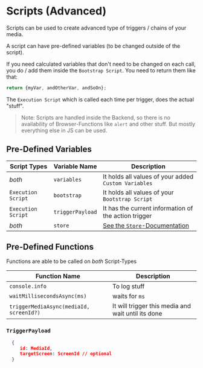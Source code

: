 # Scripts (Advanced)

Scripts can be used to create advanced type of triggers / chains of your media.

A script can have pre-defined variables (to be changed outside of the script).

If you need calculated variables that don't need to be changed on each call, you do / add them inside the `Bootstrap Script`. You need to return them like that: 

```js
return {myVar, andOtherVar, andSoOn};
```

The `Execution Script` which is called each time per trigger, does the actual "stuff".

> Note: Scripts are handled inside the Backend, so there is no availability of Browser-Functions like `alert` and other stuff. But mostly everything else in JS can be used.

## Pre-Defined Variables

|Script Types|Variable Name|Description|
|------------|--|--|
|*both*| `variables` | It holds all values of  your added `Custom Variables` |
|`Execution Script`| `bootstrap` | It holds all values of your `Bootstrap Script` |
|`Execution Script`| `triggerPayload` | It has the current information of the action trigger |
|*both*| `store` | [See the `Store`-Documentation](./store.md) |


## Pre-Defined Functions

Functions are able to be called on *both* Script-Types

|Function Name|Description|
|--|--|
| `console.info` | To log stuff |
| `waitMillisecondsAsync(ms)` | waits for `ms` |
| `triggerMediaAsync(mediaId, screenId?)` | It will trigger this media and wait until its done |


### `TriggerPayload`

```json 
  {
     id: MediaId,
     targetScreen: ScreenId // optional
  }
```
